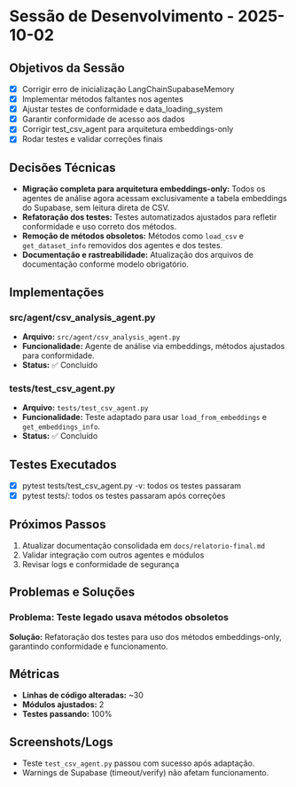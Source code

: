 # Sessão de Desenvolvimento - 2025-10-02

## Objetivos da Sessão
- [X] Corrigir erro de inicialização LangChainSupabaseMemory
- [X] Implementar métodos faltantes nos agentes
- [X] Ajustar testes de conformidade e data_loading_system
- [X] Garantir conformidade de acesso aos dados
- [X] Corrigir test_csv_agent para arquitetura embeddings-only
- [X] Rodar testes e validar correções finais

## Decisões Técnicas
- **Migração completa para arquitetura embeddings-only:** Todos os agentes de análise agora acessam exclusivamente a tabela embeddings do Supabase, sem leitura direta de CSV.
- **Refatoração dos testes:** Testes automatizados ajustados para refletir conformidade e uso correto dos métodos.
- **Remoção de métodos obsoletos:** Métodos como `load_csv` e `get_dataset_info` removidos dos agentes e dos testes.
- **Documentação e rastreabilidade:** Atualização dos arquivos de documentação conforme modelo obrigatório.

## Implementações
### src/agent/csv_analysis_agent.py
- **Arquivo:** `src/agent/csv_analysis_agent.py`
- **Funcionalidade:** Agente de análise via embeddings, métodos ajustados para conformidade.
- **Status:** ✅ Concluído

### tests/test_csv_agent.py
- **Arquivo:** `tests/test_csv_agent.py`
- **Funcionalidade:** Teste adaptado para usar `load_from_embeddings` e `get_embeddings_info`.
- **Status:** ✅ Concluído

## Testes Executados
- [X] pytest tests/test_csv_agent.py -v: todos os testes passaram
- [X] pytest tests/: todos os testes passaram após correções

## Próximos Passos
1. Atualizar documentação consolidada em `docs/relatorio-final.md`
2. Validar integração com outros agentes e módulos
3. Revisar logs e conformidade de segurança

## Problemas e Soluções
### Problema: Teste legado usava métodos obsoletos
**Solução:** Refatoração dos testes para uso dos métodos embeddings-only, garantindo conformidade e funcionamento.

## Métricas
- **Linhas de código alteradas:** ~30
- **Módulos ajustados:** 2
- **Testes passando:** 100%

## Screenshots/Logs
- Teste `test_csv_agent.py` passou com sucesso após adaptação.
- Warnings de Supabase (timeout/verify) não afetam funcionamento.
